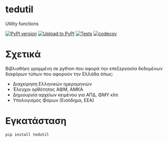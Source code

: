 # tedutil

Utility functions

[![PyPI version](https://badge.fury.io/py/tedutil.svg)](https://badge.fury.io/py/tedutil)
[![Upload to PyPI](https://github.com/tedlaz/tedutil/actions/workflows/publish2pypi.yml/badge.svg)](https://github.com/tedlaz/tedutil/actions/workflows/publish2pypi.yml)
[![Tests](https://github.com/tedlaz/tedutil/actions/workflows/run-tests.yml/badge.svg)](https://github.com/tedlaz/tedutil/actions/workflows/run-tests.yml)
[![codecov](https://codecov.io/gh/tedlaz/tedutil/branch/master/graph/badge.svg)](https://codecov.io/gh/tedlaz/tedutil)

# Σχετικά

Βιβλιοθήκη γραμμένη σε python που αφορά την επεξεργασία δεδομένων διαφόρων τύπων που αφορούν την Ελλάδα όπως:

- Διαχείρηση Ελληνικών ημερομηνιών
- Έλεγχοι ορθότητας ΑΦΜ, ΑΜΚΑ
- Δημιουργία αρχείων κειμένου για ΑΠΔ, ΦΜΥ κλπ
- Υπολογισμός Φόρων (Εισόδημα, ΕΕΑ)

# Εγκατάσταση

```bash
pip install tedutil
```

